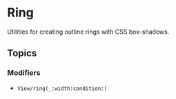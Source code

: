 # Ring

Utilities for creating outline rings with CSS box-shadows.

## Topics

### Modifiers

- ``View/ring(_:width:condition:)``
